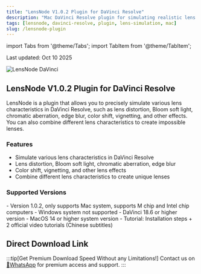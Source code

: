 ```yaml
---
title: "LensNode V1.0.2 Plugin for DaVinci Resolve"
description: "Mac DaVinci Resolve plugin for simulating realistic lens distortions, bloom, chromatic aberration, and other lens effects with Chinese tutorial videos."
tags: [lensnode, davinci-resolve, plugin, lens-simulation, mac]
slug: /lensnode-plugin
---
```


import Tabs from '@theme/Tabs';
import TabItem from '@theme/TabItem';

Last updated: Oct 10 2025

![LensNode DaVinci](https://www.gfxcamp.com/wp-content/uploads/2025/10/LensNode-Davinci.jpg)

## LensNode V1.0.2 Plugin for DaVinci Resolve

LensNode is a plugin that allows you to precisely simulate various lens characteristics in DaVinci Resolve, such as lens distortion, Bloom soft light, chromatic aberration, edge blur, color shift, vignetting, and other effects. You can also combine different lens characteristics to create impossible lenses.

### Features

- Simulate various lens characteristics in DaVinci Resolve
- Lens distortion, Bloom soft light, chromatic aberration, edge blur
- Color shift, vignetting, and other lens effects
- Combine different lens characteristics to create unique lenses

### Supported Versions

<Tabs>
<TabItem value="mac" label="Mac">
- Version 1.0.2, only supports Mac system, supports M chip and Intel chip computers
- Windows system not supported
- DaVinci 18.6 or higher version
- MacOS 14 or higher system version
- Tutorial: Installation steps + 2 official video tutorials (Chinese subtitles)
</TabItem>
</Tabs>

## Direct Download Link
:::tip[Get Premium Download Speed Without any Limitations!]
Contact us on [💬WhatsApp](https://wa.me/+8613237610083) for premium  access and support.
:::